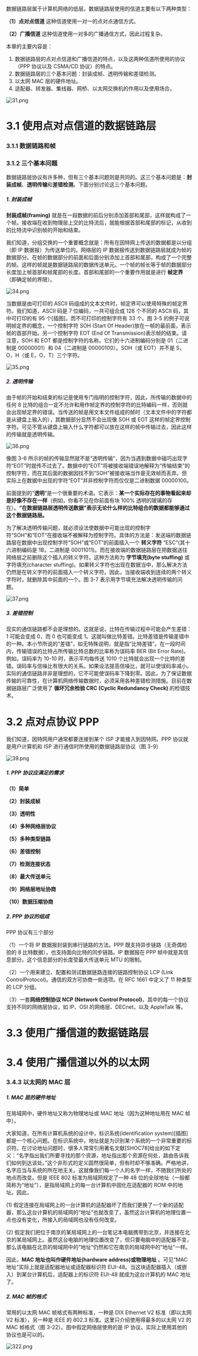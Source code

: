 数据链路层属于计算机网络的低层。数据链路层使用的信道主要有以下两种类型：

**（1）点对点信道** 这种信道使用一对一的点对点通信方式。

**（2）广播信道** 这种信道使用一对多的广播通信方式，因此过程复杂。

本章的主要内容是：

1. 数据链路层的点对点信道和广播信道的特点，以及这两种信道所使用的协议（PPP 协议以及 CSMA/CD 协议）的特点。
2. 数据链路层的三个基本问题：封装成帧、透明传输和差错检测。
3. 以太网 MAC 层的硬件地址。
4. 适配器、转发器、集线器、网桥、以太网交换机的作用以及使用场合。

![31.png](assets/20201207092938-fb1mali-3-1.png)


# 3.1 使用点对点信道的数据链路层

### 3.1.1 数据链路和帧

### 3.1.2 三个基本问题

数据链路层协议有许多种，但有三个基本问题则是共同的。这三个基本问题是：**封装成帧**、**透明传输**和**差错检测**。下面分别讨论这三个基本问题。

##### 1. 封装成帧

**封装成帧(framing)** 就是在一段数据的前后分别添加首部和尾部，这样就构成了一个帧。接收端在收到物理层上交的比特流后，就能根据首部和尾部的标记，从收到的比特流中识别帧的开始和结束。

我们知道，分组交换的一个重要概念就是：所有在因特网上传送的数据都是以分组（即 IP 数据报）为传送单位的。网络层的 IP 数据报传送到数据链路层就成为帧的数据部分。在帧的数据部分的前面和后面分别添加上首部和尾部，构成了一个完整的帧。这样的帧就是数据链路层的数据传送单元。一个帧的帧长等于帧的数据部分长度加上帧首部和帧尾部的长度。首部和尾部的一个重要作用就是进行 **帧定界**（即确定帧的界限）。

![34.png](assets/20201207102523-19ze8n2-3-4.png)

当数据是由可打印的 ASCII 码组成的文本文件时，帧定界可以使用特殊的帧定界符。我们知道，ASCII 码是 7 位编码，一共可组合成 128 个不同的 ASCII 码，其中可打印的有 95 个[插图]，而不可打印的控制字符有 33 个。图 3-5 的例子可说明帧定界的概念，一个控制字符 SOH (Start Of Header)放在一帧的最前面，表示帧的首部开始。另一个控制字符 EOT (End Of Transmission)表示帧的结束。请注意，SOH 和 EOT 都是控制字符的名称。它们的十六进制编码分别是 01（二进制是 00000001）和 04（二进制是 00000100）。SOH（或 EOT）并不是 S，O，H（或 E，O，T）三个字符。

![35.png](assets/20201207102707-hiph7g3-3-5.png)


##### 2. 透明传输

由于帧的开始和结束的标记是使用专门指明的控制字符，因此，所传输的数据中的任何 8 比特的组合一定不允许和用作帧定界的控制字符的比特编码一样，否则就会出现帧定界的错误。当传送的帧是用文本文件组成的帧时（文本文件中的字符都是从键盘上输入的），其数据部分显然不会出现像 SOH 或 EOT 这样的帧定界控制字符。可见不管从键盘上输入什么字符都可以放在这样的帧中传输过去，因此这样的传输就是透明传输。


![36.png](assets/20201207103242-98nf6lq-3-6.png)

像图 3-6 所示的帧的传输显然就不是“透明传输”，因为当遇到数据中碰巧出现字符“EOT”时就传不过去了。数据中的“EOT”将被接收端错误地解释为“传输结束”的控制字符，而在其后面的数据因找不到“SOH”被接收端当作是无效帧而丢弃。但实际上在数据中出现的字符“EOT”并非控制字符而仅仅是二进制数据 00000100。

前面提到的“**透明**”是一个很重要的术语。它表示：**某一个实际存在的事物看起来却是好像不存在一样**（例如，你看不见在你前面有块 100% 透明的玻璃的存在）。**“在数据链路层透明传送数据”表示无论什么样的比特组合的数据都能够通过这个数据链路层。**

为了解决透明传输问题，就必须设法使数据中可能出现的控制字符“SOH”和“EOT”在接收端不被解释为控制字符。具体的方法是：发送端的数据链路层在数据中出现控制字符“SOH”或“EOT”的前面插入一个 **转义字符** “ESC”(其十六进制编码是 1B，二进制是 00011011)。而在接收端的数据链路层在把数据送往网络层之前删除这个插入的转义字符。这种方法称为 **字节填充(byte stuffing)** 或字符填充(character stuffing)。如果转义字符也出现在数据当中，那么解决方法仍然是在转义字符的前面插入一个转义字符。因此，当接收端收到连续的两个转义字符时，就删除其中前面的一个。图 3-7 表示用字节填充法解决透明传输的问题。

![37.png](assets/20201207103158-21eyw4w-3-7.png)


##### 3. 差错控制

现实的通信链路都不会是理想的。这就是说，比特在传输过程中可能会产生差错：1 可能会变成 0，而 0 也可能变成 1。这就叫做比特差错。比特差错是传输差错中的一种。本小节所说的“差错”，如无特殊说明，就是指“比特差错”。在一段时间内，传输错误的比特占所传输比特总数的比率称为误码率 BER (Bit Error Rate)。例如，误码率为 10-10 时，表示平均每传送 1010 个比特就会出现一个比特的差错。误码率与信噪比有很大的关系。如果设法提高信噪比，就可以使误码率减小。实际的通信链路并非是理想的，它不可能使误码率下降到零。因此，为了保证数据传输的可靠性，在计算机网络传输数据时，必须采用各种差错检测措施。目前在数据链路层广泛使用了 **循环冗余检验 CRC (Cyclic Redundancy Check)** 的检错技术。


# 3.2 点对点协议 PPP

我们知道，因特网用户通常都要连接到某个 ISP 才能接入到因特网。PPP 协议就是用户计算机和 ISP 进行通信时所使用的数据链路层协议（图 3-9）

![39.png](assets/20201207103549-o3au1d8-3-9.png)


##### 1. PPP 协议应满足的需求

**（1）简单**

**（2）封装成帧**

**（3）透明性**

**（4）多种网络层协议**

**（5）多种类型链路**

**（6）差错控制**

**（7）检测连接状态**

**（8）最大传送单元**

**（9）网络层地址协商**

**（10）数据压缩协商**


##### 2. PPP 协议的组成

PPP 协议有三个部分

（1）一个将 IP 数据报封装到串行链路的方法。PPP 既支持异步链路（无奇偶检验的 8 比特数据），也支持面向比特的同步链路。IP 数据报在 PPP 帧中就是其信息部分。这个信息部分的长度受最大传送单元 MTU 的限制。

（2）一个用来建立、配置和测试数据链路连接的链路控制协议 LCP (Link ControlProtocol)。通信的双方可协商一些选项。在 RFC 1661 中定义了 11 种类型的 LCP 分组。

（3）一套**网络控制协议 NCP (Network Control Protocol)**，其中的每一个协议支持不同的网络层协议，如 IP、OSI 的网络层、DECnet，以及 AppleTalk 等。



# 3.3 使用广播信道的数据链路层

# 3.4 使用广播信道以外的以太网

### 3.4.3 以太网的 MAC 层

##### 1. MAC 层的硬件地址

在局域网中，硬件地址又称为物理地址或 MAC 地址（因为这种地址用在 MAC 帧中）。

大家知道，在所有计算机系统的设计中，标识系统(identification system)[插图]都是一个核心问题。在标识系统中，地址就是为识别某个系统的一个非常重要的标识符。在讨论地址问题时，很多人常常引用著名文献[SHOC78]给出的如下定义：“名字指出我们所要寻找的那个资源，地址指出那个资源在何处，路由告诉我们如何到达该处。”这个非形式的定义固然很简单，但有时却不够准确。严格地讲，名字应当与系统的所在地无关。这就像我们每一个人的名字一样，不随我们所处的地点而改变。但是 IEEE 802 标准为局域网规定了一种 48 位的全球地址（一般都简称为“地址”），是指局域网上的每一台计算机中固化在适配器的 ROM 中的地址。因此，

(1) 假定连接在局域网上的一台计算机的适配器坏了而我们更换了一个新的适配器，那么这台计算机的局域网的“地址”也就改变了，虽然这台计算机的地理位置一点也没有变化，所接入的局域网也没有任何改变。

(2) 假定我们把位于南京的某局域网上的一台笔记本电脑携带到北京，并连接在北京的某局域网上。虽然这台电脑的地理位置改变了，但只要电脑中的适配器不变，那么该电脑在北京的局域网中的“地址”仍然和它在南京的局域网中的“地址”一样。

因此，**MAC 地址也叫作硬件地址(hardware address)或物理地址** 。可见“MAC 地址”实际上就是适配器地址或适配器标识符 EUI-48。当这块适配器插入（或嵌入）到某台计算机后，适配器上的标识符 EUI-48 就成为这台计算机的 MAC 地址了。

##### 2. MAC 帧的格式

常用的以太网 MAC 帧格式有两种标准，一种是 DIX Ethernet V2 标准（即以太网 V2 标准），另一种是 IEEE 的 802.3 标准。这里只介绍使用得最多的以太网 V2 的 MAC 帧格式（图 3-22）。图中假定网络层使用的是 IP 协议。实际上使用其他的协议也是可以的。

![322.png](assets/20201207105241-ypao9xu-3-22.png)
